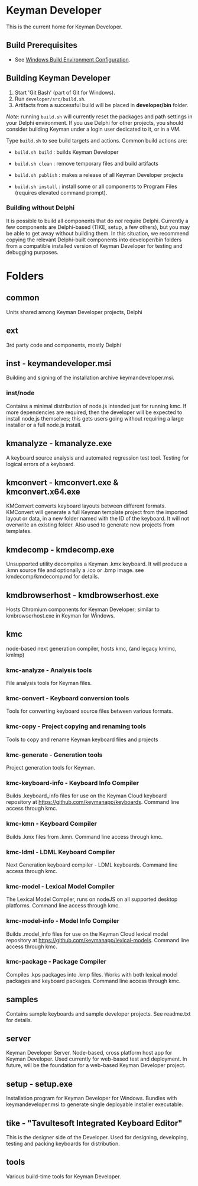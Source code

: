 # Keyman Developer

This is the current home for Keyman Developer.

## Build Prerequisites

* See [Windows Build Environment Configuration](../../docs/build/windows.md).

## Building Keyman Developer

1. Start 'Git Bash' (part of Git for Windows).
2. Run `developer/src/build.sh`.
3. Artifacts from a successful build will be placed in **developer/bin** folder.

*Note*: running `build.sh` will currently reset the packages and path settings
in your Delphi environment. If you use Delphi for other projects, you should
consider building Keyman under a login user dedicated to it, or in a VM.

Type `build.sh` to see build targets and actions. Common build actions are:

* `build.sh build`
: builds Keyman Developer

* `build.sh clean`
: remove temporary files and build artifacts

* `build.sh publish`
: makes a release of all Keyman Developer projects

* `build.sh install`
: install some or all components to Program Files (requires elevated command prompt).

### Building without Delphi

It is possible to build all components that do _not_ require Delphi. Currently a
few components are Delphi-based (TIKE, setup, a few others), but you may be able
to get away without building them. In this situation, we recommend copying the
relevant Delphi-built components into developer/bin folders from a compatible
installed version of Keyman Developer for testing and debugging purposes.

# Folders

## common

Units shared among Keyman Developer projects, Delphi

## ext

3rd party code and components, mostly Delphi

## inst - keymandeveloper.msi

Building and signing of the installation archive keymandeveloper.msi.

### inst/node

Contains a minimal distribution of node.js intended just for running kmc. If
more dependencies are required, then the developer will be expected to install
node.js themselves; this gets users going without requiring a large installer or
a full node.js install.

## kmanalyze - kmanalyze.exe

A keyboard source analysis and automated regression test tool. Testing for
logical errors of a keyboard.

## kmconvert - kmconvert.exe & kmconvert.x64.exe

KMConvert converts keyboard layouts between different formats. KMConvert will
generate a full Keyman template project from the imported layout or data, in a
new folder named with the ID of the keyboard. It will not overwrite an existing
folder. Also used to generate new projects from templates.

## kmdecomp - kmdecomp.exe

Unsupported utility decompiles a Keyman .kmx keyboard. It will produce a .kmn
source file and optionally a .ico or .bmp image. see kmdecomp/kmdecomp.md for
details.

## kmdbrowserhost - kmdbrowserhost.exe

Hosts Chromium components for Keyman Developer; similar to kmbrowserhost.exe
in Keyman for Windows.

## kmc

node-based next generation compiler, hosts kmc, (and legacy kmlmc, kmlmp)

### kmc-analyze - Analysis tools

File analysis tools for Keyman files.

### kmc-convert - Keyboard conversion tools

Tools for converting keyboard source files between various formats.

### kmc-copy - Project copying and renaming tools

Tools to copy and rename Keyman keyboard files and projects

### kmc-generate - Generation tools

Project generation tools for Keyman.

### kmc-keyboard-info - Keyboard Info Compiler

Builds .keyboard_info files for use on the Keyman Cloud keyboard repository
at https://github.com/keymanapp/keyboards. Command line access through kmc.

### kmc-kmn - Keyboard Compiler

Builds .kmx files from .kmn. Command line access through kmc.

### kmc-ldml - LDML Keyboard Compiler

Next Generation keyboard compiler - LDML keyboards. Command line access through
kmc.

### kmc-model - Lexical Model Compiler

The Lexical Model Compiler, runs on nodeJS on all supported desktop platforms.
Command line access through kmc.

### kmc-model-info - Model Info Compiler

Builds .model_info files for use on the Keyman Cloud lexical model repository at
https://github.com/keymanapp/lexical-models. Command line access through kmc.

### kmc-package - Package Compiler

Compiles .kps packages into .kmp files. Works with both lexical model packages
and keyboard packages. Command line access through kmc.

## samples

Contains sample keyboards and sample developer projects. See readme.txt for
details.

## server

Keyman Developer Server. Node-based, cross platform host app for Keyman
Developer. Used currently for web-based test and deployment. In future, will
be the foundation for a web-based Keyman Developer project.

## setup - setup.exe

Installation program for Keyman Developer for Windows. Bundles with
keymandeveloper.msi to generate single deployable installer executable.

## tike - "Tavultesoft Integrated Keyboard Editor"

This is the designer side of the Developer. Used for designing, developing,
testing and packing keyboards for distribution.

## tools

Various build-time tools for Keyman Developer.


